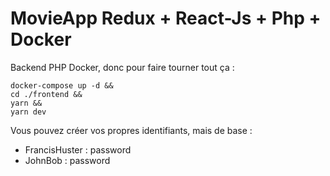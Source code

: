 # MovieApp  Redux + React-Js + Php + Docker

Backend PHP Docker, donc pour faire tourner tout ça :
````shell
docker-compose up -d &&
cd ./frontend &&
yarn &&
yarn dev
````

Vous pouvez créer vos propres identifiants, mais de base : 
- FrancisHuster : password
- JohnBob : password
